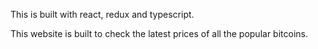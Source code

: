 This is built with react, redux and typescript.

This website is built to check the latest prices of all the popular bitcoins.